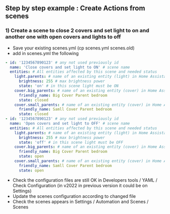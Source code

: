 
## Step by step example : Create Actions from scenes
### 1) Create a scene to close 2 covers and set light to on and another one with open covers and lights to off
- Save your existing scenes.yml (cp scenes.yml scenes.old)
- add in scenes.yml the following
```yaml
- id: '1234567890123' # any not used previously id
  name: 'Close covers and set light to ON' # scene name
  entities: # All entities affected by this scene and needed status
    light.parents: # name of an existing entity (light) in Home Assistant
      brightness: 255 # max brightness power
      state: 'on' # in this scene light must be ON
    cover.big_parents: # name of an existing entity (cover) in Home Assistant
      friendly_name: Big Cover Parent bedroom
      state: closed
    cover.small_parents: # name of an existing entity (cover) in Home Assistant
      friendly_name: Samll Cover Parent bedroom
      state: closed
- id: '1234567890123' # any not used previously id
  name: 'Open covers and set light to OFF' # scene name
  entities: # All entities affected by this scene and needed status
    light.parents: # name of an existing entity (light) in Home Assistant
      brightness: 255 # max brightness power
      state: 'off' # in this scene light must be OFF
    cover.big_parents: # name of an existing entity (cover) in Home Assistant
      friendly_name: Big Cover Parent bedroom
      state: open
    cover.small_parents: # name of an existing entity (cover) in Home Assistant
      friendly_name: Samll Cover Parent bedroom
      state: open
```
- Check the configuration files are still OK in Developers tools / YAML / Check Configuration (in v2022 in previous version it could be on Settings)
- Update the scenes configuration according to changed file
- Check the scenes appears in Settings / Automation and Scenes / Scenes 
